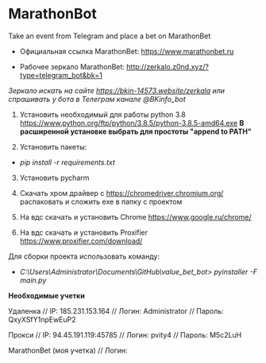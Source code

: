# MarathonBot
Take an event from Telegram and place a bet on MarathonBet

- Официальная ссылка MarathonBet: https://www.marathonbet.ru

- Рабочее зеркало MarathonBet:  http://zerkalo.z0nd.xyz/?type=telegram_bot&bk=1

*Зеркало искать на сайте https://bkin-14573.website/zerkala или спрашивать у бота в Телеграм канале @BKinfo_bot*


1. Установить необходимый для работы python 3.8  https://www.python.org/ftp/python/3.8.5/python-3.8.5-amd64.exe
**В расширенной установке выбрать для простоты "append to PATH"**   

2. Установить пакеты:  

- *pip install -r requirements.txt*

3. Установить pycharm

4. Скачать хром драйвер с https://chromedriver.chromium.org/ распаковать и сложить exe в папку с проектом

5. На вдс скачать и установить Chrome https://www.google.ru/chrome/

6. На вдс скачать и установить Proxifier https://www.proxifier.com/download/

Для сборки проекта использовать команду:
- *C:\Users\Administrator\Documents\GitHub\value_bet_bot> pyinstaller -F main.py*

**Необходимые учетки**

Удаленка // IP: 185.231.153.164 // Логин: Administrator // Пароль: QxyXSfY1npEwEuP2

Прокси // IP: 94.45.191.119:45785 // Логин: pvity4 // Пароль: M5c2LuH

MarathonBet (моя учетка) // Логин:
